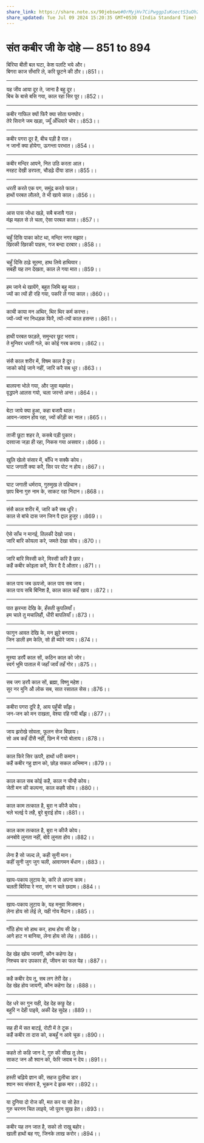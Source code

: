 ```yaml
---
share_link: https://share.note.sx/90jebswo#0rMyjHv7CiPwggpIuKoectS3uOh2oy+GKNGBFUkiQIU
share_updated: Tue Jul 09 2024 15:20:35 GMT+0530 (India Standard Time)
---
```


# **संत कबीर जी के दोहे — 851 to 894**

बिरिया बीती बल घटा, केश पलटि भये और।\
बिगरा काज सँभारि ले, करि छूटने की ठौर।।851।।

---

यह जीव आया दूर ते, जाना है बहु दूर।\
बिच के बासे बसि गया, काल रहा सिर पूर।।852।।

---

कबीर गाफिल क्यों फिरै क्या सोता घनघोर।\
तेरे सिराने जम खड़ा, ज्यूँ अँधियारे चोर।।853।।

---

कबीर पगरा दूर है, बीच पड़ी है रात।\
न जानों क्या होयेगा, ऊगन्ता परभात।।854।।

---

कबीर मन्दिर आपने, नित उठि करता आल।\
मरहट देखी डरपता, चौडढ़े दीया डाल।।855।।

---

धरती करते एक पग, समुंद्र करते फाल।\
हाथों परबत लौलते, ते भी खाये काल।।856।।

---

आस पास जोधा खड़े, सबै बजावै गाल।\
मंझ महल से ले चला, ऐसा परबल काल।।857।।

---

चहुँ दिसि पाका कोट था, मन्दिर नगर मझार।\
खिरकी खिरकी पाहरू, गज बन्दा दरबार।।858।।

---

चहुँ दिसि ठाढ़े सूरमा, हाथ लिये हाथियार।\
सबही यह तन देखता, काल ले गया मात।।859।।

---

हम जाने थे खायेंगे, बहुत जिमि बहु माल।\
ज्यों का त्यों ही रहि गया, पकरि ले गया काल।।860।।

---

काची काया मन अथिर, थिर थिर कर्म करन्त।\
ज्यों-ज्यों नर निधड़क फिरै, त्यों-त्यों काल हसन्त।।861।।

---

हाथी परबत फाड़ते, समुन्दर छूट भराय।\
ते मुनिवर धरती गले, का कोई गरब कराय।।862।।

---

संसै काल शरीर में, विषम काल है दूर।\
जाको कोई जाने नहीं, जारि करै सब धूर।।863।।

---

बालपना भोले गया, और जुवा महमंत।\
वृद्धपने आलस गयो, चला जरन्ते अन्त।।864।।

---

बेटा जाये क्या हुआ, कहा बजावै थाल।\
आवन-जावन होय रहा, ज्यों कीड़ी का नाल।।865।।

---

ताजी छूटा शहर ते, कसबे पड़ी पुकार।\
दरवाजा जड़ा ही रहा, निकस गया असवार।।866।।

---

खुलि खेलो संसार में, बाँधि न सक्कै कोय।\
घाट जगाती क्या करै, सिर पर पोट न होय।।867।।

---

घाट जगाती धर्मराय, गुरुमुख ले पहिचान।\
छाप बिना गुरु नाम के, साकट रहा निदान।।868।।

---

संसै काल शरीर में, जारि करै सब धूरि।\
काल से बांचे दास जन जिन पै द्दाल हुजूर।।869।।

---

ऐसे साँच न मानई, तिलकी देखो जाय।\
जारि बारि कोयला करे, जमते देखा सोय।।870।।

---

जारि बारि मिस्सी करे, मिस्सी करि है छार।\
कहैं कबीर कोइला करै, फिर दै दै औतार।।871।।

---

काल पाय जब ऊपजो, काल पाय सब जाय।\
काल पाय सबि बिनिश है, काल काल कहँ खाय।।872।।

---

पात झरन्ता देखि के, हँसती कूपलियाँ।\
हम चाले तु मचालिहौं, धीरी बापलियाँ।।873।।

---

फागुन आवत देखि के, मन झूरे बनराय।\
जिन डाली हम केलि, सो ही ब्योरे जाय।।874।।

---

मूस्या डरपैं काल सों, कठिन काल को जोर।\
स्वर्ग भूमि पाताल में जहाँ जावँ तहँ गोर।।875।।

---

सब जग डरपै काल सों, ब्रह्मा, विष्णु महेश।\
सुर नर मुनि औ लोक सब, सात रसातल सेस।।876।।

---

कबीरा पगरा दूरि है, आय पहुँची साँझ।\
जन-जन को मन राखता, वेश्या रहि गयी बाँझ।।877।।

---

जाय झरोखे सोवता, फूलन सेज बिछाय।\
सो अब कहँ दीसै नहीं, छिन में गयो बोलाय।।878।।

---

काल फिरे सिर ऊपरै, हाथों धरी कमान।\
कहैं कबीर गहु ज्ञान को, छोड़ सकल अभिमान।।879।।

---

काल काल सब कोई कहै, काल न चीन्है कोय।\
जेती मन की कल्पना, काल कहवै सोय।।880।।

---

काल काम तत्काल है, बुरा न कीजै कोय।\
भले भलई पे लहै, बुरे बुराई होय।।881।।

---

काल काम तत्काल है, बुरा न कीजै कोय।\
अनबोवे लुनता नहीं, बोवे लुनता होय।।882।।

---

लेना है सो जल्द ले, कही सुनी मान।\
कहीं सुनी जुग जुग चली, आवागमन बँधान।।883।।

---

खाय-पकाय लुटाय के, करि ले अपना काम।\
चलती बिरिया रे नरा, संग न चले छदाम।।884।।

---

खाय-पकाय लुटाय के, यह मनुवा मिजमान।\
लेना होय सो लेई ले, यही गोय मैदान।।885।।

---

गाँठि होय सो हाथ कर, हाथ होय सी देह।\
आगे हाट न बानिया, लेना होय सो लेह।।886।।

---

देह खेह खोय जायगी, कौन कहेगा देह।\
निश्चय कर उपकार ही, जीवन का फल येह।।887।।

---

कहै कबीर देय तू, सब लग तेरी देह।\
देह खेह होय जायगी, कौन कहेगा देह।।888।।

---

देह धरे का गुन यही, देह देह कछु देह।\
बहुरि न देही पाइये, अकी देह सुदेह।।889।।

---

सह ही में सत बाटई, रोटी में ते टूक।\
कहैं कबीर ता दास को, कबहुँ न आवे चूक।।890।।

---

कहते तो कहि जान दे, गुरु की सीख तु लेय।\
साकट जन औ श्वान को, फेरि जवाब न देय।।891।।

---

हस्ती चढ़िये ज्ञान की, सहज दुलीचा डार।\
श्वान रूप संसार है, भूकन दे झक मार।।892।।

---

या दुनिया दो रोज की, मत कर या सो हेत।\
गुरु चरनन चित लाइये, जो पूरन सुख हेत।।893।।

---

कबीर यह तन जात है, सको तो राखु बहोर।\
खाली हाथों बह गए, जिनके लाख करोर।।894।।
